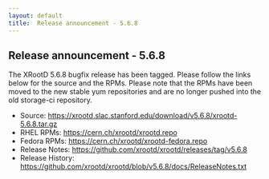 ```yaml
---
layout: default
title:  Release announcement - 5.6.8
---
```


Release announcement - 5.6.8
-----------------------------

The XRootD 5.6.8 bugfix release has been tagged. Please follow the links
below for the source and the RPMs. Please note that the RPMs have been
moved to the new stable yum repositories and are no longer pushed into
the old storage-ci repository.

 * Source: <https://xrootd.slac.stanford.edu/download/v5.6.8/xrootd-5.6.8.tar.gz>
 * RHEL RPMs: <https://cern.ch/xrootd/xrootd.repo>
 * Fedora RPMs: <https://cern.ch/xrootd/xrootd-fedora.repo>
 * Release Notes: <https://github.com/xrootd/xrootd/releases/tag/v5.6.8>
 * Release History: <https://github.com/xrootd/xrootd/blob/v5.6.8/docs/ReleaseNotes.txt>

